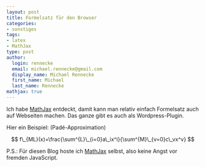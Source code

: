 ```yaml
---
layout: post
title: Formelsatz für den Browser
categories:
- sonstiges
tags:
- latex
- MathJax
type: post
author:
  login: rennecke
  email: michael.rennecke@gmail.com
  display_name: Michael Rennecke
  first_name: Michael
  last_name: Rennecke
mathjax: true
---
```


Ich habe [MathJax](http://www.mathjax.org/) entdeckt, damit kann man relativ einfach Formelsatz auch auf Webseiten machen. Das ganze gibt es auch als Wordpress-Plugin.

Hier ein Beispiel: (Padé-Approximation) 

$$ f\_{ML}(x)=\frac{\sum^{L}\_{i=0}a\_ix^i}{\sum^{M}\_{v=0}c\_vx^v} $$

P.S.: Für diesen Blog hoste ich [MathJax](http://www.mathjax.org/) selbst, also keine Angst
vor fremden JavaScript.
